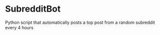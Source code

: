 # SubredditBot
Python script that automatically posts a top post from a random subreddit every 4 hours

